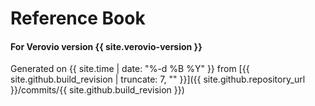 # Reference Book

#### For Verovio version {{ site.verovio-version }}

Generated on {{ site.time | date: "%-d %B %Y" }} from [{{ site.github.build_revision | truncate: 7, "" }}]({{ site.github.repository_url }}/commits/{{ site.github.build_revision }})
